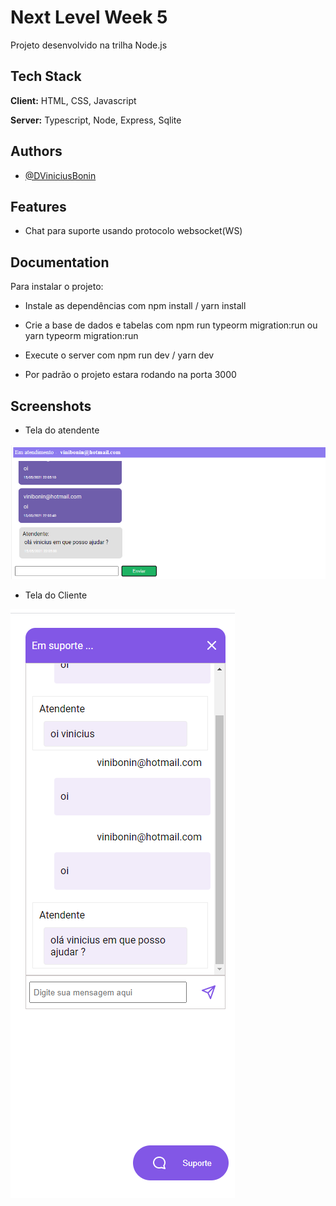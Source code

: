 
# Next Level Week 5

Projeto desenvolvido na trilha Node.js 




## Tech Stack

**Client:** HTML, CSS, Javascript

**Server:**  Typescript, Node, Express, Sqlite


  
## Authors

- [@DViniciusBonin](https://www.github.com/DViniciusBonin)

  
## Features

- Chat para suporte usando protocolo websocket(WS)

  
## Documentation

Para instalar o projeto:

- Instale as dependências com npm install / yarn install

- Crie a base de dados e tabelas com npm run typeorm migration:run ou yarn typeorm migration:run

- Execute o server  com npm run dev / yarn dev

- Por padrão o projeto estara rodando na porta 3000


  
## Screenshots

* Tela do atendente

![App Screenshot](https://github.com/DViniciusBonin/NLW_5/blob/master/Screenshots/pagina-atendente.PNG?raw=true)


* Tela do Cliente 

![App Screenshot](https://github.com/DViniciusBonin/NLW_5/blob/master/Screenshots/tela-cliente.PNG?raw=true)


